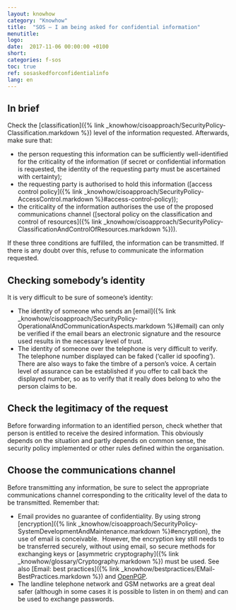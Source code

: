 ```yaml
---
layout: knowhow
category: "Knowhow"
title:  "SOS – I am being asked for confidential information"
menutitle:
logo:
date:  2017-11-06 00:00:00 +0100
short:
categories: f-sos
toc: true
ref: sosaskedforconfidentialinfo
lang: en
---
```


## In brief
Check the [classification]({% link _knowhow/cisoapproach/SecurityPolicy-Classification.markdown %}) level of the information requested. Afterwards, make sure that:

* the person requesting this information can be sufficiently well-identified for the criticality of the information (if secret or confidential information is requested, the identity of the requesting party must be ascertained with certainty);
* the requesting party is authorised to hold this information ([access control policy]({% link _knowhow/cisoapproach/SecurityPolicy-AccessControl.markdown %}#access-control-policy));
* the criticality of the information authorises the use of the proposed communications channel ([sectoral policy on the classification and control of resources]({% link _knowhow/cisoapproach/SecurityPolicy-ClassificationAndControlOfResources.markdown %})).

If these three conditions are fulfilled, the information can be transmitted. If there is any doubt over this, refuse to communicate the information requested.

## Checking somebody’s identity
It is very difficult to be sure of someone’s identity:

* The identity of someone who sends an [email]({% link _knowhow/cisoapproach/SecurityPolicy-OperationalAndCommunicationAspects.markdown %}#email) can only be verified if the email bears an electronic signature and the resource used results in the necessary level of trust.
* The identity of someone over the telephone is very difficult to verify. The telephone number displayed can be faked (‘caller id spoofing’). There are also ways to fake the timbre of a person’s voice. A certain level of assurance can be established if you offer to call back the displayed number, so as to verify that it really does belong to who the person claims to be.

## Check the legitimacy of the request
Before forwarding information to an identified person, check whether that person is entitled to receive the desired information. This obviously depends on the situation and partly depends on common sense, the security policy implemented or other rules defined within the organisation.

## Choose the communications channel
Before transmitting any information, be sure to select the appropriate communications channel corresponding to the criticality level of the data to be transmitted. Remember that:

* Email provides no guarantee of confidentiality. By using strong [encryption]({% link _knowhow/cisoapproach/SecurityPolicy-SystemDevelopmentAndMaintenance.markdown %}#encryption), the use of email is conceivable.  However, the encryption key still needs to be transferred securely, without using email, so secure methods for exchanging keys or [asymmetric cryptography]({% link _knowhow/glossary/Cryptography.markdown %}) must be used. See also [Email: best practices]({% link _knowhow/bestpractices/EMail-BestPractices.markdown %}) and [OpenPGP](https://www.openpgp.org).
* The landline telephone network and GSM networks are a great deal safer (although in some cases it is possible to listen in on them) and can be used to exchange passwords.
